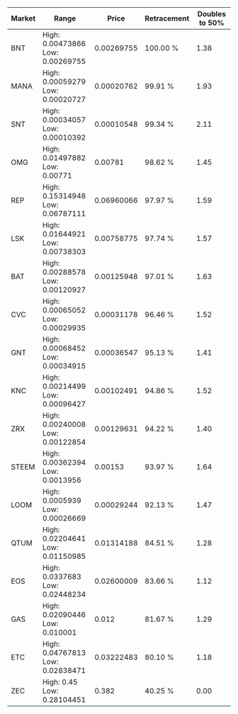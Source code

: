 | Market | Range | Price| Retracement | Doubles to 50% |
| --- | --- | --- | --- | --- |
| BNT | High: 0.00473866<br />Low: 0.00269755 | 0.00269755 | 100.00 % | 1.38 |
| MANA | High: 0.00059279<br />Low: 0.00020727 | 0.00020762 | 99.91 % | 1.93 |
| SNT | High: 0.00034057<br />Low: 0.00010392 | 0.00010548 | 99.34 % | 2.11 |
| OMG | High: 0.01497882<br />Low: 0.00771 | 0.00781 | 98.62 % | 1.45 |
| REP | High: 0.15314948<br />Low: 0.06787111 | 0.06960066 | 97.97 % | 1.59 |
| LSK | High: 0.01644921<br />Low: 0.00738303 | 0.00758775 | 97.74 % | 1.57 |
| BAT | High: 0.00288578<br />Low: 0.00120927 | 0.00125948 | 97.01 % | 1.63 |
| CVC | High: 0.00065052<br />Low: 0.00029935 | 0.00031178 | 96.46 % | 1.52 |
| GNT | High: 0.00068452<br />Low: 0.00034915 | 0.00036547 | 95.13 % | 1.41 |
| KNC | High: 0.00214499<br />Low: 0.00096427 | 0.00102491 | 94.86 % | 1.52 |
| ZRX | High: 0.00240008<br />Low: 0.00122854 | 0.00129631 | 94.22 % | 1.40 |
| STEEM | High: 0.00362394<br />Low: 0.0013956 | 0.00153 | 93.97 % | 1.64 |
| LOOM | High: 0.0005939<br />Low: 0.00026669 | 0.00029244 | 92.13 % | 1.47 |
| QTUM | High: 0.02204641<br />Low: 0.01150985 | 0.01314188 | 84.51 % | 1.28 |
| EOS | High: 0.0337683<br />Low: 0.02448234 | 0.02600009 | 83.66 % | 1.12 |
| GAS | High: 0.02090446<br />Low: 0.010001 | 0.012 | 81.67 % | 1.29 |
| ETC | High: 0.04767813<br />Low: 0.02838471 | 0.03222483 | 80.10 % | 1.18 |
| ZEC | High: 0.45<br />Low: 0.28104451 | 0.382 | 40.25 % | 0.00 |
